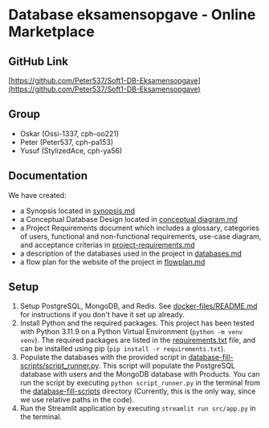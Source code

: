 # Database eksamensopgave - Online Marketplace

## GitHub Link

[https://github.com/Peter537/Soft1-DB-Eksamensopgave](https://github.com/Peter537/Soft1-DB-Eksamensopgave)

## Group

- Oskar (Ossi-1337, cph-oo221)
- Peter (Peter537, cph-pa153)
- Yusuf (StylizedAce, cph-ya56)

## Documentation

We have created:

- a Synopsis located in [synopsis.md](./synopsis.md)
- a Conceptual Database Design located in [conceptual diagram.md](./conceptual%20diagram.md)
- a Project Requirements document which includes a glossary, categories of users, functional and non-functional requirements, use-case diagram, and acceptance criterias in [project-requirements.md](./project-requirements.md)
- a description of the databases used in the project in [databases.md](./databases.md)
- a flow plan for the website of the project in [flowplan.md](./flowplan.md)

## Setup

1. Setup PostgreSQL, MongoDB, and Redis. See [docker-files/README.md](docker-files/README.md) for instructions if you don't have it set up already.
2. Install Python and the required packages. This project has been tested with Python 3.11.9 on a Python Virtual Environment (`python -m venv venv`). The required packages are listed in the [requirements.txt](./requirements.txt) file, and can be installed using pip (`pip install -r requirements.txt`).
3. Populate the databases with the provided script in [database-fill-scripts/script_runner.py](./database-fill-scripts/script_runner.py). This script will populate the PostgreSQL database with users and the MongoDB database with Products. You can run the script by executing `python script_runner.py` in the terminal from the [database-fill-scripts](./database-fill-scripts/) directory (Currently, this is the only way, since we use relative paths in the code).
4. Run the Streamlit application by executing `streamlit run src/app.py` in the terminal.
